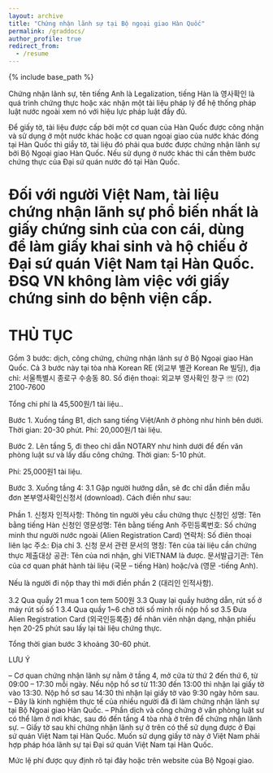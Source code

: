 ```yaml
---
layout: archive
title: "Chứng nhận lãnh sự tại Bộ ngoại giao Hàn Quốc"
permalink: /graddocs/
author_profile: true
redirect_from:
  - /resume
---
```


{% include base_path %}

Chứng nhận lãnh sự, tên tiếng Anh là Legalization, tiếng Hàn là 영사확인 là quá trình chứng thực hoặc xác nhận một tài liệu pháp lý để hệ thống pháp luật nước ngoài xem nó với hiệu lực pháp luật đầy đủ.

Để giấy tờ, tài liệu được cấp bởi một cơ quan của Hàn Quốc được công nhận và sử dụng ở một nước khác hoặc cơ quan ngoại giao của nước khác đóng tại Hàn Quốc thì giầy tờ, tài liệu đó phải qua bước được chứng nhận lãnh sự bởi Bộ Ngoại giao Hàn Quốc. Nếu sử dụng ở nước khác thì cần thêm bước chứng thực của Đại sứ quán nước đó tại Hàn Quốc.

Đối với người Việt Nam,  tài liệu chứng nhận lãnh sự phổ biến nhất là giấy chứng sinh của con cái, dùng để làm giấy khai sinh và hộ chiếu ở Đại sứ quán Việt Nam tại Hàn Quốc. ĐSQ VN không làm việc với giấy chứng sinh do bệnh viện cấp.
======

THỦ TỤC
======


Gồm 3 bước: dịch, công chứng, chứng nhận lãnh sự ở Bộ Ngoại giao Hàn Quốc. Cả 3 bước này tại tòa nhà Korean RE (외교부 별관 Korean Re 빌딩), địa chỉ: 서울특별시 종로구 수송동 80.
Số điện thoại: 외교부 영사확인 창구 ☏ (02) 2100-7600

Tổng chi phí là 45,500원/1 tài liệu..

Bước 1. Xuống tầng B1,  dịch sang tiếng Việt/Anh ở phòng như hình bên dưới.  Thời gian: 20-30 phút.
Phí: 20,000원/1 tài liệu.




Bước 2. Lên tầng 5, đi theo chỉ dẫn NOTARY như hình dưới để đến văn phòng luật sư và  lấy dấu công chứng. Thời gian: 5-10 phút.

Phí: 25,000원1 tài liệu.




Bước 3. Xuống tầng 4:
3.1 Gặp người hướng dẫn, sẽ đc chỉ dẫn điền mẫu đơn 본부영사확인신청서 (download). 
Cách điền như sau:

Phần 1. 신청자 인적사항: Thông tin người yêu cầu chứng thực
신청인 성명: Tên bằng tiếng Hàn
신청인 영문성명: Tên bằng tiếng Anh
주민등록번호: Số chứng minh thư người nước ngoài (Alien Registration Card)
연락처: Số điên thoại liên lạc
주소: Địa chỉ
3. 신청 문서 관련
문서의 명칭: Tên của tài liệu cần chứng thực
제출대상 공관: Tên của nơi nhận, ghi VIETNAM là được.
문서발급기관: Tên của cơ quan phát hành tài liệu (국문 – tiếng Hàn) hoặc/và (영문 -tiếng Anh).

Nếu là người đi nộp thay thì mới điền phần 2 (대리인 인적사항).

3.2 Qua quầy 21 mua 1 con tem 500원
3.3 Quay lại quầy hướng dẫn, rút số ở máy rút số số 1
3.4 Qua quầy 1~6 chờ tới số mình rồi nộp hồ sơ
3.5 Đưa Alien Registration Card (외국인등록증) để nhân viên nhận dạng, nhận phiếu hẹn 20-25 phút sau lấy lại tài liệu chứng thực.

Tổng thời gian bước 3 khoảng 30-60 phút.

LƯU Ý

– Cơ quan chứng nhận lãnh sự nằm ở tầng 4, mở cửa từ thứ 2 đến thứ 6, từ 09:00 – 17:30 mỗi ngày. Nếu nộp hồ sơ từ 11:30 đến 13:00 thì nhận lại giấy tờ vào 13:30. Nộp hồ sơ sau 14:30 thì nhận lại giấy tờ vào 9:30 ngày hôm sau.
– Đây là kinh nghiệm thực tế của nhiều người đã đi làm chứng nhận lãnh sự tại Bộ Ngoai giao Hàn Quốc.
– Phần dịch và công chứng ở văn phòng luật sư có thể làm ở nơi khác, sau đó đến tầng 4 tòa nhà ở trên để chứng nhận lãnh sự.
– Giấy tờ sau khi chứng nhận lãnh sự ở trên có thể sử dụng được ở Đại sứ quán Việt Nam tại Hàn Quốc. Muốn sử dụng giấy tờ này ở Việt Nam phải hợp pháp hóa lãnh sự tại Đại sứ quán Việt Nam tại Hàn Quốc. 

 Mức lệ phí được quy định rõ tại đây hoặc trên website của Bộ Ngoại giao.
 
